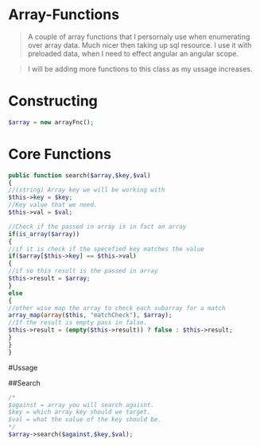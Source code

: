 # Array-Functions
> A couple of array functions that I persornaly use when enumerating over array data. Much nicer then taking up sql      resource. I use it with preloaded data, when I need to effect angular an angular scope.

> I will be adding more functions to this class as my ussage increases.

# Constructing

>
```php
$array = new arrayFnc();
```

# Core Functions

>
```php
public function search($array,$key,$val)
{
//(string) Array key we will be working with
$this->key = $key;
//Key value that we need.
$this->val = $val;

//Check if the passed in array is in fact an array
if(is_array($array))
{
//if it is check if the specefied key matches the value
if($array[$this->key] == $this->val)
{
//if so this result is the passed in array
$this->result = $array;
}
else
{
//other wise map the array to check each subarray for a match
array_map(array($this, "matchCheck"), $array);
//If the result is empty pass in false.
$this->result = (empty($this->result)) ? false : $this->result; 
}
}
}
```

#Ussage

##Search

>
```php
/* 
$against = array you will search agaisnt.
$key = which array key should we target.
$val = what the value of the key should be.
*/
$array->search($against,$key,$val);
```
